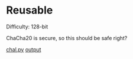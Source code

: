 # Reusable
Difficulty: 128-bit

ChaCha20 is secure, so this should be safe right?

[chal.py](./chal.py)
[output](./output)
